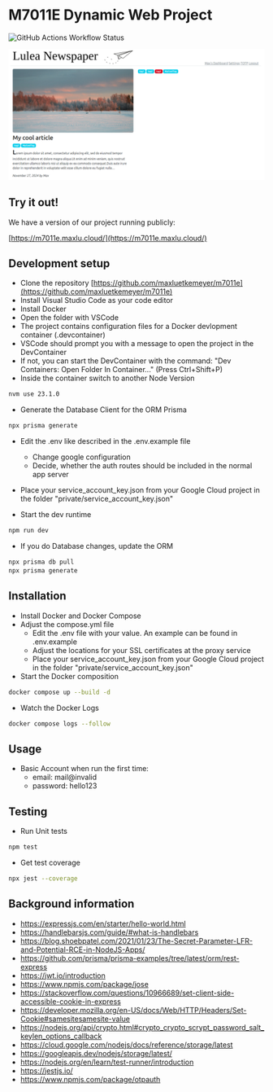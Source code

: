 # M7011E Dynamic Web Project
![GitHub Actions Workflow Status](https://img.shields.io/github/actions/workflow/status/maxluetkemeyer/m7011e/docker-image.yml)

![Porject Screenshot](https://github.com/maxluetkemeyer/m7011e/blob/main/.github/banner.png)


## Try it out!
We have a version of our project running publicly:

[https://m7011e.maxlu.cloud/](https://m7011e.maxlu.cloud/)

## Development setup
- Clone the repository [https://github.com/maxluetkemeyer/m7011e](https://github.com/maxluetkemeyer/m7011e)
- Install Visual Studio Code as your code editor
- Install Docker
- Open the folder with VSCode
- The project contains configuration files for a Docker devlopment container (.devcontainer)
- VSCode should prompt you with a message to open the project in the DevContainer
- If not, you can start the DevContainer with the command: "Dev Containers: Open Folder In Container..." (Press Ctrl+Shift+P)
- Inside the container switch to another Node Version
```bash
nvm use 23.1.0
```

- Generate the Database Client for the ORM Prisma
```bash
npx prisma generate
```

- Edit the .env like described in the .env.example file
  - Change google configuration
  - Decide, whether the auth routes should be included in the normal app server

- Place your service_account_key.json from your Google Cloud project in the folder "private/service_account_key.json"

- Start the dev runtime
```bash
npm run dev
```

- If you do Database changes, update the ORM
```bash
npx prisma db pull
npx prisma generate
```


## Installation
- Install Docker and Docker Compose
- Adjust the compose.yml file
  - Edit the .env file with your value. An example can be found in .env.example
  - Adjust the locations for your SSL certificates at the proxy service
  - Place your service_account_key.json from your Google Cloud project in the folder "private/service_account_key.json"
- Start the Docker composition
```bash
docker compose up --build -d
```
- Watch the Docker Logs
```bash
docker compose logs --follow
```

## Usage
- Basic Account when run the first time:
  - email: mail@invalid
  - password: hello123


## Testing
- Run Unit tests
```bash
npm test
```

- Get test coverage
```bash
npx jest --coverage
```

## Background information
- https://expressjs.com/en/starter/hello-world.html
- https://handlebarsjs.com/guide/#what-is-handlebars
- https://blog.shoebpatel.com/2021/01/23/The-Secret-Parameter-LFR-and-Potential-RCE-in-NodeJS-Apps/
- https://github.com/prisma/prisma-examples/tree/latest/orm/rest-express
- https://jwt.io/introduction
- https://www.npmjs.com/package/jose
- https://stackoverflow.com/questions/10966689/set-client-side-accessible-cookie-in-express
- https://developer.mozilla.org/en-US/docs/Web/HTTP/Headers/Set-Cookie#samesitesamesite-value
- https://nodejs.org/api/crypto.html#crypto_crypto_scrypt_password_salt_keylen_options_callback
- https://cloud.google.com/nodejs/docs/reference/storage/latest
- https://googleapis.dev/nodejs/storage/latest/
- https://nodejs.org/en/learn/test-runner/introduction
- https://jestjs.io/
- https://www.npmjs.com/package/otpauth
